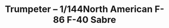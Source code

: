 ---
layout: product
title: "Trumpeter – 1/144North American F-86 F-40 Sabre"
price: "550" 
desc: "N/A"
img_path: "/assets/img/TRU01321.webp"
brand: "N/A"
available: false
special_offer: false
new: false
soon: false
cat: "010000"
subcat: "013400"
subsubcat: "0N/A"
sifra: "TRU01321"
popular: false
spec: false
---